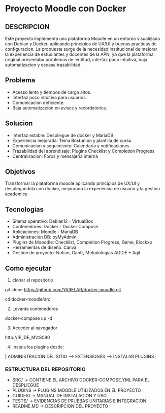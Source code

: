 
# Proyecto Moodle con Docker

## DESCRIPCION

Este proyecto implementa una plataforma Moodle en un entorno visualizado con Debian y Docker, aplicando principios de UX/UI y buenas practicas de configuracion.
La propuesta surge de la necesidad institucional de mejorar la experiencia de estudiantes y docentes de la APN, ya que la plataforma original presentaba problemas de lentitud, interfaz poco intuitiva, baja automatizacion y escasa trazabilidad.
 

## Problema
- Acesso lento y tiempos de carga altos. 
- Interfaz poco intuitiva para usuarios.
- Comunicacion deficiente.
- Baja automatizacion en avisos y recordatorios.

## Solucion 

- Interfaz estable: Despliegue de docker y MariaDB 
- Experiencia mejorada: Tema Bostunion y plantilla de curso 
- Comunicacion y seguimiento: Calendario y notificaciones 
- Trazabilidad del aprendisaje: Plugins Checklist y Completion Progress
- Centralizacion: Foros y mensajeria interna

## Objetivos
Transformar la plataforma moodle aplicando principios de UX/UI y desplegandola con docker, mejorando la experiencia de usuario y la gestion academica

## Tecnologias
- Sitema operativo: Debian12 - VirtualBox
- Contenedores: Docker - Docker Compose
- Aplicaciones: Moodle - MariaDB 
- Administracion DB: pyMyAdmin 
- Plugins de Mooodle: Checklist, Completion Progress, Game, Blockxp
- Herramientas de diseño: Canva
- Gestion de proyecto: Notion, Gantt, Metodologias ADDIE + Agil 

## Como ejecutar
1. clonar el repositorio 

git clone https://github.com/YARELAR/docker-moodle.git

cd docker-moodle/src

2. Levanta contenedores 

docker-compose up -d

3. Acceder al navegador 

http://IP_DE_MV:8080
 
4. Instala los plugins desde: 

| ADMINISTRACION DEL SITIO --> EXTENSIONES --> INSTALAR PLUGINS |


### ESTRUCTURA DEL REPOSITORIO 

- SRC/ -> CONTIENE EL ARCHIVO DOCKER-COMPOSE.YML PARA EL DESPLIEGUE
- PLUGINS -> PLUGINS MOODLE UTILIZADOS EN EL PROYECTO 
- GUIDES/ -> MANUAL DE INSTALACION Y USO 
- TESTS/ -> EVIDENCIAS DE PRUEBAS UNITARIAS E INTEGRACION 
- README.MD -> DESCRIPCION DEL PROYECTO

